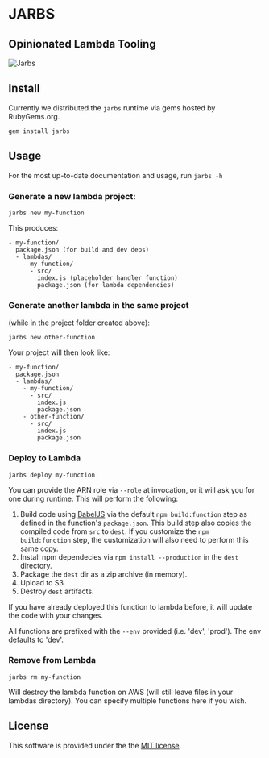 # JARBS

## Opinionated Lambda Tooling

![Jarbs](http://d.pr/i/12xTT/45aKDrvM+)

## Install

Currently we distributed the `jarbs` runtime via gems hosted by RubyGems.org.

`gem install jarbs`

## Usage

For the most up-to-date documentation and usage, run `jarbs -h`

### Generate a new lambda project:

`jarbs new my-function`

This produces:

```
- my-function/
  package.json (for build and dev deps)
  - lambdas/
    - my-function/
      - src/
        index.js (placeholder handler function)
        package.json (for lambda dependencies)
```

### Generate another lambda in the same project

(while in the project folder created above):

`jarbs new other-function`

Your project will then look like:

```
- my-function/
  package.json
  - lambdas/
    - my-function/
      - src/
        index.js
        package.json
    - other-function/
      - src/
        index.js
        package.json
```

### Deploy to Lambda

`jarbs deploy my-function`

You can provide the ARN role via `--role` at invocation, or it will ask you for one during runtime. This will perform the following:

1. Build code using [BabelJS](http://babeljs.io/) via the default `npm build:function` step as defined in the function's `package.json`. This build step also copies the compiled code from `src` to `dest`. If you customize the `npm build:function` step, the customization will also need to perform this same copy.
2. Install npm dependecies via `npm install --production` in the `dest` directory.
3. Package the `dest` dir as a zip archive (in memory).
4. Upload to S3
5. Destroy `dest` artifacts.

If you have already deployed this function to lambda before, it will update the code with your changes.

All functions are prefixed with the `--env` provided (i.e. 'dev', 'prod'). The env defaults to 'dev'.

### Remove from Lambda

`jarbs rm my-function`

Will destroy the lambda function on AWS (will still leave files in your lambdas directory). You can specify multiple functions here if you wish.

## License

This software is provided under the the [MIT license](LICENSE).

